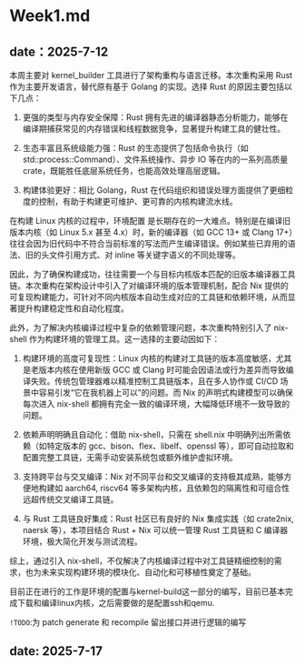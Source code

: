 # Week1.md

## date：2025-7-12

本周主要对 kernel_builder 工具进行了架构重构与语言迁移。本次重构采用 Rust 作为主要开发语言，替代原有基于 Golang 的实现。选择 Rust 的原因主要包括以下几点：

1. 更强的类型与内存安全保障：Rust 拥有先进的编译器静态分析能力，能够在编译期捕获常见的内存错误和线程数据竞争，显著提升构建工具的健壮性。

2. 生态丰富且系统级能力强：Rust 的生态提供了包括命令执行（如 std::process::Command）、文件系统操作、异步 IO 等在内的一系列高质量 crate，既能胜任底层系统任务，也能高效处理高层逻辑。

3. 构建体验更好：相比 Golang，Rust 在代码组织和错误处理方面提供了更细粒度的控制，有助于构建更可维护、更可靠的内核构建流水线。

在构建 Linux 内核的过程中，环境配置 是长期存在的一大难点。特别是在编译旧版本内核（如 Linux 5.x 甚至 4.x）时，新的编译器（如 GCC 13+ 或 Clang 17+）往往会因为旧代码中不符合当前标准的写法而产生编译错误。例如某些已弃用的语法、旧的头文件引用方式、对 inline 等关键字语义的不同处理等。

因此，为了确保构建成功，往往需要一个与目标内核版本匹配的旧版本编译器工具链。本次重构在架构设计中引入了对编译环境的版本管理机制，配合 Nix 提供的可复现构建能力，可针对不同内核版本自动生成对应的工具链和依赖环境，从而显著提升构建稳定性和自动化程度。

此外，为了解决内核编译过程中复杂的依赖管理问题，本次重构特别引入了 nix-shell 作为构建环境的管理工具。这一选择的主要动因如下：

1. 构建环境的高度可复现性：Linux 内核的构建对工具链的版本高度敏感，尤其是老版本内核在使用新版 GCC 或 Clang 时可能会因语法或行为差异而导致编译失败。传统包管理器难以精准控制工具链版本，且在多人协作或 CI/CD 场景中容易引发“它在我机器上可以”的问题。而 Nix 的声明式构建模型可以确保每次进入 nix-shell 都拥有完全一致的编译环境，大幅降低环境不一致导致的问题。

2. 依赖声明明确且自动化：借助 nix-shell，只需在 shell.nix 中明确列出所需依赖（如特定版本的 gcc、bison、flex、libelf、openssl 等），即可自动拉取和配置完整工具链，无需手动安装系统包或额外维护虚拟环境。

3. 支持跨平台与交叉编译：Nix 对不同平台和交叉编译的支持极其成熟，能够方便地构建如 aarch64, riscv64 等多架构内核，且依赖包的隔离性和可组合性远超传统交叉编译工具链。

4. 与 Rust 工具链良好集成：Rust 社区已有良好的 Nix 集成实践（如 crate2nix, naersk 等），本项目结合 Rust + Nix 可以统一管理 Rust 工具链和 C 编译器环境，极大简化开发与测试流程。

综上，通过引入 nix-shell，不仅解决了内核编译过程中对工具链精细控制的需求，也为未来实现构建环境的模块化、自动化和可移植性奠定了基础。

目前正在进行的工作是环境的配置与kernel-build这一部分的编写，目前已基本完成下载和编译linux内核，之后需要做的是配置ssh和qemu.

`!TODO`:为 patch generate 和 recompile 留出接口并进行逻辑的编写 

## date: 2025-7-17
